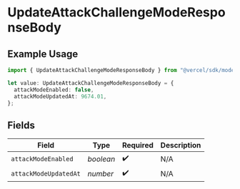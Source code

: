 # UpdateAttackChallengeModeResponseBody

## Example Usage

```typescript
import { UpdateAttackChallengeModeResponseBody } from "@vercel/sdk/models/updateattackchallengemodeop.js";

let value: UpdateAttackChallengeModeResponseBody = {
  attackModeEnabled: false,
  attackModeUpdatedAt: 9674.01,
};
```

## Fields

| Field                 | Type                  | Required              | Description           |
| --------------------- | --------------------- | --------------------- | --------------------- |
| `attackModeEnabled`   | *boolean*             | :heavy_check_mark:    | N/A                   |
| `attackModeUpdatedAt` | *number*              | :heavy_check_mark:    | N/A                   |